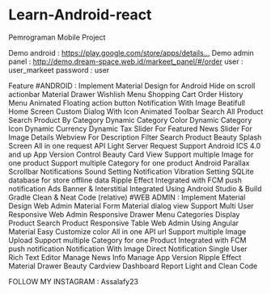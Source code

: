 # Learn-Android-react
Pemrograman Mobile Project

Demo android : https://play.google.com/store/apps/details…
Demo admin panel : http://demo.dream-space.web.id/markeet_panel/#/order
user : user_markeet
password : user

Feature
#ANDROID :
Implement Material Design for Android
Hide on scroll actionbar
Material Drawer
Wishlish Menu
Shopping Cart
Order History Menu
Animated Floating action button
Notification With Image
Beatifull Home Screen
Custom Dialog With Icon
Animated Toolbar
Search All Product
Search Product By Category
Dynamic Category Color
Dynamic Category Icon
Dynamic Currency
Dynamic Tax
Slider For Featured News
Slider For Image Details
Webview For Description
Filter Search Product
Beauty Splash Screen
All in one request API
Light Server Request
Support Android ICS 4.0 and up
App Version Control
Beauty Card View
Support multiple Image for one product
Support multiple Category for one product
Android Parallax Scrollbar
Notifications Sound Setting
Notification Vibration Setting
SQLite database for store offline data
Ripple Effect
Integrated with FCM push notification
Ads Banner & Interstitial Integrated
Using Android Studio & Build Gradle
Clean & Neat Code (relative)
#WEB ADMIN :
Implement Material Design Web Admin
Material Form
Material dialog view
Support Multi User
Responsive Web Admin
Responsive Drawer Menu
Categories Display Product
Search Product
Responsive Table Web Admin
Using Angular Material
Easy Customize color
All in one API url
Support multiple Image Upload
Support multiple Category for one Product
Integrated with FCM push notification
Notification With Image
Direct Notification Single User
Rich Text Editor
Manage News Info
Manage App Version
Ripple Effect
Material Drawer
Beauty Cardview
Dashboard Report
Light and Clean Code

FOLLOW MY INSTAGRAM : Assalafy23
